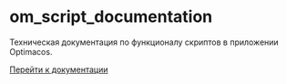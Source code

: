 # om_script_documentation

Техническая документация по функционалу скриптов в приложении Optimacos.

[Перейти к документации](index.md)
